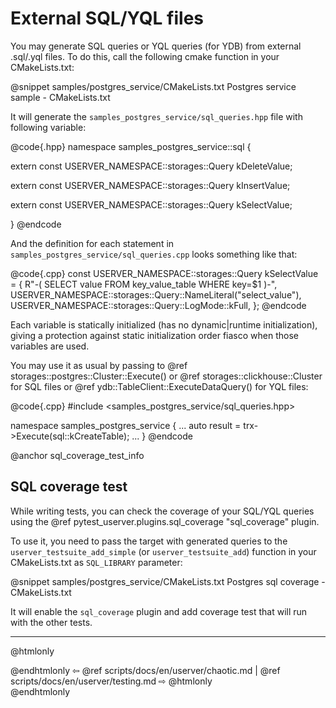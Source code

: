 # External SQL/YQL files

You may generate SQL queries or YQL queries (for YDB) from external .sql/.yql files.
To do this, call the following cmake function in your CMakeLists.txt:

@snippet samples/postgres_service/CMakeLists.txt Postgres service sample - CMakeLists.txt

It will generate the `samples_postgres_service/sql_queries.hpp` file with following variable:

@code{.hpp}
namespace samples_postgres_service::sql {

extern const USERVER_NAMESPACE::storages::Query kDeleteValue;

extern const USERVER_NAMESPACE::storages::Query kInsertValue;

extern const USERVER_NAMESPACE::storages::Query kSelectValue;

}
@endcode

And the definition for each statement in `samples_postgres_service/sql_queries.cpp` looks something like that:

@code{.cpp}
const USERVER_NAMESPACE::storages::Query kSelectValue = {
    R"-(
    SELECT value FROM key_value_table WHERE key=$1
    )-",
    USERVER_NAMESPACE::storages::Query::NameLiteral("select_value"),
    USERVER_NAMESPACE::storages::Query::LogMode::kFull,
};
@endcode

Each variable is statically initialized (has no dynamic|runtime initialization), giving a protection against static
initialization order fiasco when those variables are used.

You may use it as usual by passing to @ref storages::postgres::Cluster::Execute() or @ref storages::clickhouse::Cluster
for SQL files or @ref ydb::TableClient::ExecuteDataQuery() for YQL files:

@code{.cpp}
#include <samples_postgres_service/sql_queries.hpp>

namespace samples_postgres_service {
    ...
    auto result = trx->Execute(sql::kCreateTable);
    ...
}
@endcode

@anchor sql_coverage_test_info
## SQL coverage test

While writing tests, you can check the coverage of your SQL/YQL queries using the
@ref pytest_userver.plugins.sql_coverage "sql_coverage" plugin.

To use it, you need to pass the target with generated queries to the `userver_testsuite_add_simple` (or `userver_testsuite_add`) function
in your CMakeLists.txt as `SQL_LIBRARY` parameter:

@snippet samples/postgres_service/CMakeLists.txt Postgres sql coverage - CMakeLists.txt

It will enable the `sql_coverage` plugin and add coverage test that will run with the other tests.

----------

@htmlonly <div class="bottom-nav"> @endhtmlonly
⇦ @ref scripts/docs/en/userver/chaotic.md | @ref scripts/docs/en/userver/testing.md ⇨
@htmlonly </div> @endhtmlonly
